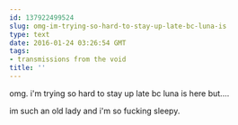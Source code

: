 ```yaml
---
id: 137922499524
slug: omg-im-trying-so-hard-to-stay-up-late-bc-luna-is
type: text
date: 2016-01-24 03:26:54 GMT
tags:
- transmissions from the void
title: ''
---
```

omg. i'm trying so hard to stay up late bc luna is here but.... 

im such an old lady and i'm so fucking sleepy.